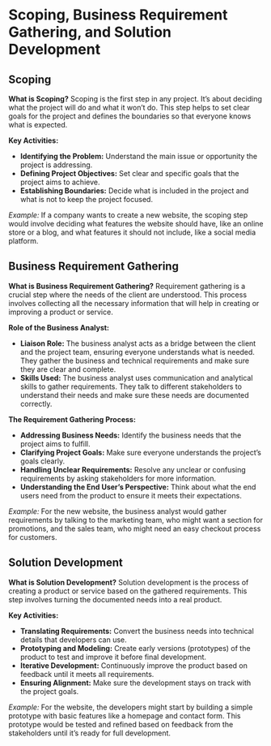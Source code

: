 # Scoping, Business Requirement Gathering, and Solution Development

## Scoping

**What is Scoping?**
Scoping is the first step in any project. It’s about deciding what the project will do and what it won’t do. This step helps to set clear goals for the project and defines the boundaries so that everyone knows what is expected.

**Key Activities:**
- **Identifying the Problem:** Understand the main issue or opportunity the project is addressing.
- **Defining Project Objectives:** Set clear and specific goals that the project aims to achieve.
- **Establishing Boundaries:** Decide what is included in the project and what is not to keep the project focused.

*Example:* If a company wants to create a new website, the scoping step would involve deciding what features the website should have, like an online store or a blog, and what features it should not include, like a social media platform.

## Business Requirement Gathering

**What is Business Requirement Gathering?**
Requirement gathering is a crucial step where the needs of the client are understood. This process involves collecting all the necessary information that will help in creating or improving a product or service.

**Role of the Business Analyst:**
- **Liaison Role:** The business analyst acts as a bridge between the client and the project team, ensuring everyone understands what is needed. They gather the business and technical requirements and make sure they are clear and complete.
- **Skills Used:** The business analyst uses communication and analytical skills to gather requirements. They talk to different stakeholders to understand their needs and make sure these needs are documented correctly.

**The Requirement Gathering Process:**
- **Addressing Business Needs:** Identify the business needs that the project aims to fulfill.
- **Clarifying Project Goals:** Make sure everyone understands the project’s goals clearly.
- **Handling Unclear Requirements:** Resolve any unclear or confusing requirements by asking stakeholders for more information.
- **Understanding the End User’s Perspective:** Think about what the end users need from the product to ensure it meets their expectations.

*Example:* For the new website, the business analyst would gather requirements by talking to the marketing team, who might want a section for promotions, and the sales team, who might need an easy checkout process for customers.

## Solution Development

**What is Solution Development?**
Solution development is the process of creating a product or service based on the gathered requirements. This step involves turning the documented needs into a real product.

**Key Activities:**
- **Translating Requirements:** Convert the business needs into technical details that developers can use.
- **Prototyping and Modeling:** Create early versions (prototypes) of the product to test and improve it before final development.
- **Iterative Development:** Continuously improve the product based on feedback until it meets all requirements.
- **Ensuring Alignment:** Make sure the development stays on track with the project goals.

*Example:* For the website, the developers might start by building a simple prototype with basic features like a homepage and contact form. This prototype would be tested and refined based on feedback from the stakeholders until it’s ready for full development.
